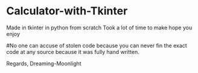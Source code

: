 # Calculator-with-Tkinter
Made in tkinter in python from scratch 
Took a lot of time to make hope you enjoy

#No one can accuse of stolen code because you can never fin the exact code at any source because it was fully hand written.

Regards,
Dreaming-Moonlight
